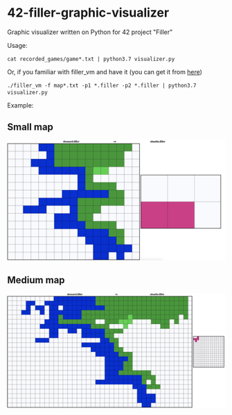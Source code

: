 # 42-filler-graphic-visualizer
Graphic visualizer written on Python for 42 project "Filler"

Usage:
```
cat recorded_games/game*.txt | python3.7 visualizer.py
```
Or, if you familiar with filler_vm and have it (you can get it from [here](https://github.com/rearming/filler))
```
./filler_vm -f map*.txt -p1 *.filler -p2 *.filler | python3.7 visualizer.py
```
Example:
## Small map
![Image alt](https://github.com/rearming/42-filler-graphic-visualizer/raw/master/screenshots/game1.png)
## Medium map
![Image alt](https://github.com/rearming/42-filler-graphic-visualizer/raw/master/screenshots/game2.png)
